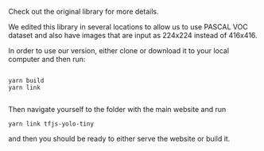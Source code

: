 Check out the original library for more details.

We edited this library in several locations to allow us to use PASCAL VOC dataset and also have images that are input as 224x224 instead of 416x416.

In order to use our version, either clone or download it to your local computer and then run:
```

yarn build
yarn link


```

Then navigate yourself to the folder with the main website and run


```
yarn link tfjs-yolo-tiny

```


and then you should be ready to either serve the website or build it. 


